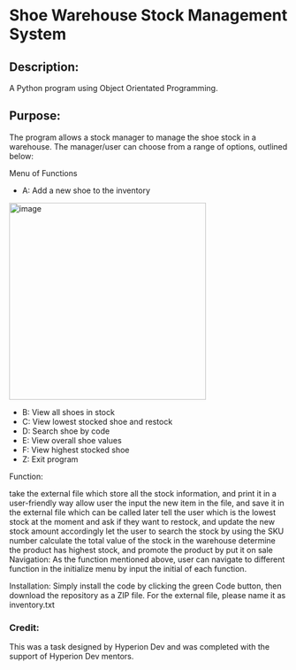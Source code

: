 # Shoe Warehouse Stock Management System

## Description:
A Python program using Object Orientated Programming.

## Purpose:
The program allows a stock manager to manage the shoe stock in a warehouse. The manager/user can choose from a range of options, outlined below:

Menu of Functions
- A: Add a new shoe to the inventory

<img width="356" alt="image" src="https://user-images.githubusercontent.com/108573259/228678202-b30dc30f-09e1-4e0b-b170-ec5282ff373c.png">








- B: View all shoes in stock
- C: View lowest stocked shoe and restock
- D: Search shoe by code
- E: View overall shoe values
- F: View highest stocked shoe
- Z: Exit program

Function:

take the external file which store all the stock information, and print it in a user-friendly way
allow user the input the new item in the file, and save it in the external file which can be called later
tell the user which is the lowest stock at the moment and ask if they want to restock, and update the new stock amount accordingly
let the user to search the stock by using the SKU number
calculate the total value of the stock in the warehouse
determine the product has highest stock, and promote the product by put it on sale
Navigation:
As the function mentioned above, user can navigate to different function in the initialize menu by input the initial of each function.


Installation:
Simply install the code by clicking the green Code button, then download the repository as a ZIP file. For the external file, please name it as inventory.txt

### Credit:
This was a task designed by Hyperion Dev and was completed with the support of Hyperion Dev mentors.
